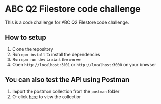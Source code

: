# ABC Q2 Filestore code challenge
This is a code challenge for ABC Q2 Filestore code challenge.

## How to setup
1. Clone the repository
2. Run `npm install` to install the dependencies
3. Run `npm run dev` to start the server
4. Open `http://localhost:3001` or `http://localhost:3000` on your browser

## You can also test the API using Postman
1. Import the postman collection from the `postman` folder
2. Or click [here](https://www.postman.com/speeding-shadow-272995/workspace/abc-filestore/collection/5438684-cfcdaac3-1f7c-42f5-9141-bc1b74252150?action=share&creator=5438684) to view the collection


